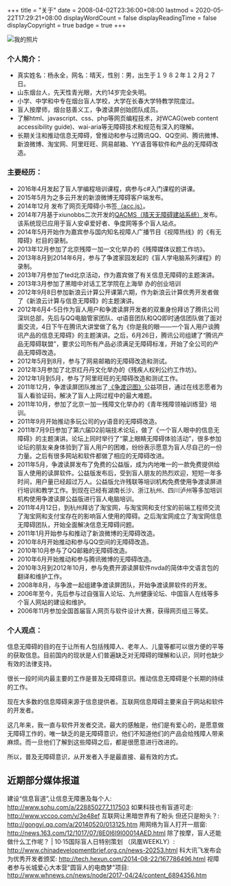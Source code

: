+++
title = "关于"
date = 2008-04-02T23:36:00+08:00
lastmod = 2020-05-22T17:29:21+08:00
displayWordCount = false
displayReadingTime = false
displayCopyright = true
badge = true
+++



![我的照片][my_pic]

### 个人简介：

* 真实姓名：杨永全，网名：晴天，性别：男，出生于１９８２年１２月２７日。
* 山东烟台人，先天性青光眼，大约14岁完全失明。
* 小学、中学和中专在烟台盲人学校，大学在长春大学特教学院度过。
* 盲人按摩师，烟台慈善义工，争渡读屏创始团队成员。
* 了解html、javascript、css、php等网页编程技术，对WCAG(web content accessibility guide)、wai-aria等无障碍技术和规范有深入的理解。
* 长期关注和推动信息无障碍，曾推动和参与过腾讯QQ、QQ空间、腾讯微博、新浪微博、淘宝网、阿里旺旺、网易邮箱、YY语音等软件和产品的无障碍改造。

### 主要经历：

* 2016年4月发起了盲人学编程培训课程，病参与c#入门课程的讲课。
* 2015年5月为之多云开发的新浪微博无障碍客户端发布。
* 2014年12月 发布了网页无障碍小书签[（acc.js）][2]。
* 2014年7月基于xiunobbs二次开发的[QACMS（晴天无障碍建站系统）][3]发布。该系统现已应用于盲人安卓爱好者、争度网等多个盲人站点。
* 2014年5月开始作为嘉宾参与国内知名视障人广播节目《视障热线》的《有无障碍》栏目的录制。
* 2013年12月参加了北京残障一加一文化举办的《残障媒体议题工作坊》。
* 2013年8月到2014年6月，参与了争渡家园发起的《盲人学电脑系列课程》的录制。
* 2013年7月参加了ted北京活动，作为嘉宾做了有关信息无障碍的主题演讲。
* 2013年3月参加了黑暗中对话工艺学院在上海举            办的创业培训
* 2012年9月8日参加新浪云计算公开课第六期，作为新浪云计算优秀开发者做了《新浪云计算与信息无障碍》的主题演讲。
* 2012年6月4-5日作为盲人用户和争渡读屏开发者的双重身份拜访了腾讯公司深圳总部，先后与QQ电脑管家团队、qt语音团队和QQ即时通信团队做了面对面交流，4日下午在腾讯大讲堂做了名为《你是我的眼——一个盲人用户谈腾讯产品的信息无障碍》的主题演讲。之后，6月26日，腾讯公司组建了“腾讯产品无障碍联盟”，要求公司所有产品必须满足无障碍标准，开始了全公司的产品无障碍改造。
* 2012年5月到8月，参与了网易邮箱的无障碍改造和测试。
* 2012年3月参加了北京红丹丹文化举办的《残疾人权利公约工作坊》。
* 2012年1月到5月，参与了阿里旺旺的无障碍改造和测试工作。
* 2011年12月，争渡读屏团队推出了[《争渡识图》][4]公益项目，通过在线志愿者为盲人看验证码，解决了盲人上网过程中的最大难题。
* 2011年10月，参加了北京一加一残障文化举办的《青年残障领袖训练营》培训。
* 2011年9月开始推动多玩公司的yy语音的无障碍改造。
* 2011年7月9日参加了第六届D2前端技术论坛，做了《一个盲人眼中的信息无障碍》的主题演讲。论坛上同时举行了“蒙上眼睛无障碍体验活动”，很多参加论坛的朋友亲身体验到了盲人用户的困难，纷纷表示愿意为盲人尽自己的一份力量。之后有很多网站和软件都做了相应的无障碍改进。
* 2011年5月，争渡读屏发布了免费的公益版，成为内地唯一的一款免费提供给盲人使用的读屏软件。公益版发布后，受到盲人朋友的热烈欢迎，短短一年多时间，用户量已经超过万人。公益版允许残联等培训机构免费使用争渡读屏进行培训和教学工作。到现在已经有湖南长沙、浙江杭州、四川泸州等多加培训机构使用争渡读屏公益版进行盲人电脑培训。
* 2011年4月12日，到杭州拜访了淘宝网，与淘宝网和支付宝的前端工程师交流了淘宝网和支付宝存在的影响盲人使用的障碍。之后淘宝网成立了淘宝网信息无障碍团队，开始全面解决信息无障碍问题。
* 2011年1月开始参与和推动了新浪微博的无障碍改造。
* 2010年8月开始推动和参与QQ空间的无障碍改造。
* 2010年10月参与了QQ邮箱的无障碍改造。
* 2010年6月开始推动和参与腾讯微博的无障碍改造。
* 2010年3月到2012年10月，参与免费开源读屏软件nvda的简体中文语言包的翻译和维护工作。
* 2008年8月，与争渡一起组建争渡读屏团队，开始争渡读屏软件的开发。
* 2006年至今，先后参与过自强盲人论坛、九州健康论坛、中国盲人在线等多个盲人网站的建设和维护。
* 2006年11月参加全国首届盲人网页与软件设计大赛，获得网页组三等奖。


### 个人观点：

信息无障碍的目的在于让所有人包括残障人、老年人、儿童等都可以很方便的平等的获取信息。目前国内的现状是人们普遍缺乏对无障碍的理解和认识，同时也缺少有效的法律支持。

很长一段时间内最主要的工作是普及无障碍意识。推动信息无障碍是个长期的持续的工作。

现在大多数的信息障碍来源于信息提供者。互联网信息障碍主要来自于网站和软件的开发者。

这几年来，我一直与软件开发者交流，最大的感触是，他们是有爱心的，是愿意做无障碍工作的，唯一缺乏的是无障碍意识，他们不知道他们的产品会给残障人带来麻烦。而一旦他们了解到这些障碍之后，都是很愿意进行改进的。

所以，普及无障碍意识，从开发者入手是最直接、最有效的方式。

## 近期部分媒体报道

建设“信息盲道”,让信息无障惠及每个人: http://www.sohu.com/a/228850277_117503
如果科技也有盲道可走: http://www.vccoo.com/v/3e48ef
互联网让黑暗世界有了盼头 但还只是盼头？: http://gongyi.qq.com/a/20140520/013125.htm
用网络为盲人打开一扇窗: http://news.163.com/12/1017/07/8E0I6I9I00014AED.html
除了按摩，盲人还能做什么工作呢？ | 10·15国际盲人日特别策划 （凤凰WEEKLY）: http://www.chinadevelopmentbrief.org.cn/news-20253.html
科大讯飞发布会为优秀开发者颁奖: http://tech.hexun.com/2014-08-22/167786496.html
视障者参与长城爱心大本营"圆盲人的电商梦"项目: http://www.whnews.cn/news/node/2017-04/24/content_6894356.htm

[1]: http://www.zdsr.com/
[2]: http://accjs.org/
[3]: https://github.com/qt06/qacms/
[4]: http://st.zd.hk/
[my_pic]: https://www.qt06.com/attachment/1207755998_8218e92c.jpg
